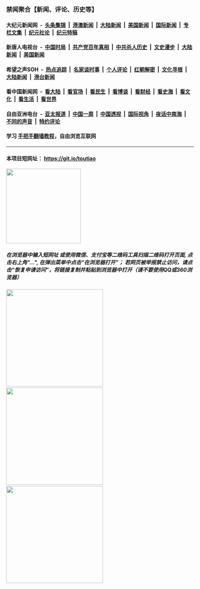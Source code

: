 ### 禁闻聚合【新闻、评论、历史等】

#### 大纪元新闻网 &nbsp;-&nbsp; [头条集锦](indexes/E头条集锦.md?t=03040431) &nbsp;|&nbsp; [港澳新闻](indexes/E港澳新闻.md?t=03040431)  &nbsp;|&nbsp; [大陆新闻](indexes/E大陆新闻.md?t=03040431) &nbsp;|&nbsp; [美国新闻](indexes/E美国新闻.md?t=03040431) &nbsp;|&nbsp; [国际新闻](indexes/E国际新闻.md?t=03040431) &nbsp;|&nbsp; [专栏文集](indexes/E专栏文集.md?t=03040431) &nbsp;|&nbsp; [纪元社论](indexes/E纪元社论.md?t=03040431) &nbsp;|&nbsp; [纪元特稿](indexes/E纪元特稿.md?t=03040431) 

#### 新唐人电视台 &nbsp;-&nbsp; [中国时局](indexes/N中国时局.md?t=03040431) &nbsp;|&nbsp; [共产党百年真相](indexes/N共产党百年真相.md?t=03040431) &nbsp;|&nbsp; [中共杀人历史](indexes/N中共杀人历史.md?t=03040431) &nbsp;|&nbsp; [文史漫步](indexes/N文史漫步.md?t=03040431) &nbsp;|&nbsp; [大陆新闻](indexes/N大陆新闻.md?t=03040431) &nbsp;|&nbsp; [美国新闻](indexes/N美国新闻.md?t=03040431)

#### 希望之声SOH &nbsp;-&nbsp; [热点追踪](indexes/H热点追踪.md?t=03040431) &nbsp;|&nbsp; [名家谈时事](indexes/H名家谈时事.md?t=03040431) &nbsp;|&nbsp; [个人评论](indexes/H个人评论.md?t=03040431)  &nbsp;|&nbsp; [红朝解密](indexes/H红朝解密.md?t=03040431) &nbsp;|&nbsp; [文化寻根](indexes/H文化寻根.md?t=03040431) &nbsp;|&nbsp; [大陆新闻](indexes/H大陆新闻.md?t=03040431) &nbsp;|&nbsp; [港台新闻](indexes/H港台新闻.md?t=03040431)

#### 看中国新闻网 &nbsp;-&nbsp; [看大陆](indexes/S看大陆.md?t=03040431) &nbsp;|&nbsp; [看官场](indexes/S看官场.md?t=03040431) &nbsp;|&nbsp; [看民生](indexes/S看民生.md?t=03040431)  &nbsp;|&nbsp; [看博谈](indexes/S看博谈.md?t=03040431) &nbsp;|&nbsp; [看财经](indexes/S看财经.md?t=03040431) &nbsp;|&nbsp; [看史海](indexes/S看史海.md?t=03040431) &nbsp;|&nbsp; [看文化](indexes/S看文化.md?t=03040431) &nbsp;|&nbsp; [看生活](indexes/S看生活.md?t=03040431) &nbsp;|&nbsp; [看世界](indexes/S看世界.md?t=03040431)

#### 自由亚洲电台 &nbsp;-&nbsp; [亚太报道](indexes/R亚太报道.md?t=03040431) &nbsp;|&nbsp; [中国一周](indexes/R中国一周.md?t=03040431) &nbsp;|&nbsp; [中国透视](indexes/R中国透视.md?t=03040431)  &nbsp;|&nbsp; [国际视角](indexes/R国际视角.md?t=03040431) &nbsp;|&nbsp; [夜话中南海](indexes/R夜话中南海.md?t=03040431) &nbsp;|&nbsp; [不同的声音](indexes/R不同的声音.md?t=03040431) &nbsp;|&nbsp; [特约评论](indexes/R特约评论.md?t=03040431)

#### 学习 [手把手翻墙教程](https://github.com/gfw-breaker/guides/wiki)，自由浏览互联网

----

#### 本项目短网址： https://git.io/toutiao
<img src="https://raw.githubusercontent.com/gfw-breaker/banned-news/master/scripts/img/qr.png" width="200px"/>  

##### 在浏览器中输入短网址 或使用微信、支付宝等二维码工具扫描二维码打开页面, 点击右上角"...", 在弹出菜单中点击“在浏览器打开”； 若网页被举报禁止访问，请点击“恢复申请访问”，将链接复制并粘贴到浏览器中打开（请不要使用QQ或360浏览器）

<img src="https://raw.githubusercontent.com/gfw-breaker/banned-news/master/scripts/img/1.png" width="260px"/> &nbsp; <img src="https://raw.githubusercontent.com/gfw-breaker/banned-news/master/scripts/img/2.png" width="260px"/> &nbsp; <img src="https://raw.githubusercontent.com/gfw-breaker/banned-news/master/scripts/img/3.png" width="260px"/>
